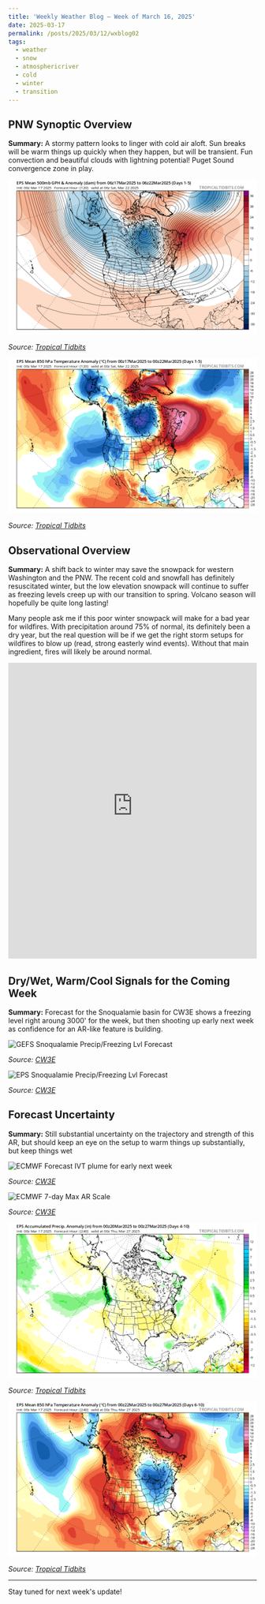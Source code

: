 ```yaml
---
title: 'Weekly Weather Blog – Week of March 16, 2025'
date: 2025-03-17
permalink: /posts/2025/03/12/wxblog02
tags:
  - weather
  - snow
  - atmosphericriver
  - cold
  - winter
  - transition
---
```


## PNW Synoptic Overview  
**Summary:** A stormy pattern looks to linger with cold air aloft. Sun breaks will be warm things up quickly when they happen, but will be transient. Fun convection and beautiful clouds with lightning potential! Puget Sound convergence zone in play.

<img src="../images/wx_blog/20250317/eps_z500aMean_namer_1.png" alt="EPS 1-5 day mean geopotential height anomaly">
<p><em>Source: <a href="https://www.tropicaltidbits.com">Tropical Tidbits</a></em></p>

<img src="../images/wx_blog/20250317/eps_T850aMean_namer_1.png" alt="EPS 1-5 day mean 850 mb temperature">
<p><em>Source: <a href="https://www.tropicaltidbits.com">Tropical Tidbits</a></em></p>

## Observational Overview  
**Summary:** A shift back to winter may save the snowpack for western Washington and the PNW. The recent cold and snowfall has definitely resuscitated winter, but the low elevation snowpack will continue to suffer as freezing levels creep up with our transition to spring. Volcano season will hopefully be quite long lasting! 

Many people ask me if this poor winter snowpack will make for a bad year for wildfires. With precipitation around 75% of normal, its definitely been a dry year, but the real question will be if we get the right storm setups for wildfires to blow up (read, strong easterly wind events). Without that main ingredient, fires will likely be around normal. 

<iframe 
    src="https://nwcc-apps.sc.egov.usda.gov/imap/#version=169&elements=&networks=!&states=!&basins=!&hucs=&minElevation=&maxElevation=&elementSelectType=any&activeOnly=true&activeForecastPointsOnly=true&hucLabels=false&hucIdLabels=false&hucParameterLabels=true&stationLabels=&overlays=&hucOverlays=&basinOpacity=75&basinNoDataOpacity=25&basemapOpacity=100&maskOpacity=0&mode=data&openSections=dataElement,parameter,date,basin,options,elements,location,networks&controlsOpen=true&popup=&popupMulti=&popupBasin=&base=esriNgwm&displayType=basin&basinType=8&dataElement=WTEQ&depth=-8&parameter=PCTMED&frequency=DAILY&duration=I&customDuration=&dayPart=E&monthPart=E&forecastPubDay=1&forecastExceedance=50&useMixedPast=true&seqColor=1&divColor=7&scaleType=D&scaleMin=&scaleMax=&referencePeriodType=POR&referenceBegin=1991&referenceEnd=2020&minimumYears=20&hucAssociations=true&relativeDate=-1&lat=45.611&lon=-119.988&zoom=6.5&autoExport=full,pdf,2,0,L,BL,,49.8415,42.2913,-113.5327,-126.708,0.6" 
    width="100%" 
    height="600px" 
    style="border: none;">
</iframe>


## Dry/Wet, Warm/Cool Signals for the Coming Week  
**Summary:** Forecast for the Snoqualamie basin for CW3E shows a freezing level right aroung 3000' for the week, but then shooting up early next week as confidence for an AR-like feature is building.

<img src="http://cw3e.ucsd.edu/images/gefs/freezingLevelImages/17110010_current.png" alt="GEFS Snoqualamie Precip/Freezing Lvl Forecast">
<p><em>Source: <a href="https://cw3e.ucsd.edu/DSMaps/DS_freezing.html">CW3E</a></em></p>

<img src="http://cw3e.ucsd.edu/images/ECMWF/freezingLevelImages/17110010_current.png" alt="EPS Snoqualamie Precip/Freezing Lvl Forecast">
<p><em>Source: <a href="https://cw3e.ucsd.edu/DSMaps/DS_freezing.html">CW3E</a></em></p>

## Forecast Uncertainty  
**Summary:** Still substantial uncertainty on the trajectory and strength of this AR, but should keep an eye on the setup to warm things up substantially, but keep things wet  

<img src="https://cw3e.ucsd.edu/images/ECMWF/ensemble/Plumes/new/ECMWF_IVTPlume_7_47-236.png" alt="ECMWF Forecast IVT plume for early next week">
<p><em>Source: <a href="https://cw3e.ucsd.edu/DSMaps/DS_ar_forecasts.html">CW3E</a></em></p>

<img src="https://cw3e.ucsd.edu/images/ECMWF/ARScale/ECMWF_ARScale_PlumeMap_Forecast_mean.png" alt="ECMWF 7-day Max AR Scale">
<p><em>Source: <a href="https://cw3e.ucsd.edu/arscale/">CW3E</a></em></p>

<img src="../images/wx_blog/20250317/eps_apcpna_namer_4.png" alt="EPS 7-day precip anomaly">
<p><em>Source: <a href="https://www.tropicaltidbits.com">Tropical Tidbits</a></em></p>

<img src="../images/wx_blog/20250317/eps_T850aMean_namer_6.png" alt="EPS Day 6-10 850 mb temperature anomaly">
<p><em>Source: <a href="https://www.tropicaltidbits.com">Tropical Tidbits</a></em></p>

---

Stay tuned for next week's update!  
